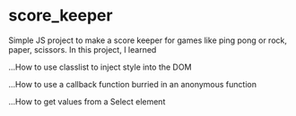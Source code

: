 # score_keeper
Simple JS project to make a score keeper for games like ping pong or rock, paper, scissors. In this project, I learned

...How to use classlist to inject style into the DOM

...How to use a callback function burried in an anonymous function

...How to get values from a Select element
